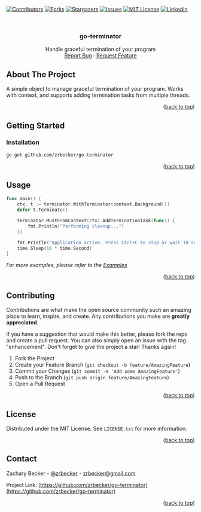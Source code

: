 <a name="readme-top"></a>

<!-- PROJECT SHIELDS -->
<!--
*** I'm using markdown "reference style" links for readability.
*** Reference links are enclosed in brackets [ ] instead of parentheses ( ).
*** See the bottom of this document for the declaration of the reference variables
*** for contributors-url, forks-url, etc. This is an optional, concise syntax you may use.
*** https://www.markdownguide.org/basic-syntax/#reference-style-links
-->
[![Contributors][contributors-shield]][contributors-url]
[![Forks][forks-shield]][forks-url]
[![Stargazers][stars-shield]][stars-url]
[![Issues][issues-shield]][issues-url]
[![MIT License][license-shield]][license-url]
[![LinkedIn][linkedin-shield]][linkedin-url]

<!-- PROJECT LOGO -->
<br />
<div align="center">
<h3 align="center">go-terminator</h3>
  <p align="center">
    Handle graceful termination of your program
    <br />
    <a href="https://github.com/github_username/repo_name/issues">Report Bug</a>
    ·
    <a href="https://github.com/github_username/repo_name/issues">Request Feature</a>
  </p>
</div>

<!-- ABOUT THE PROJECT -->
## About The Project

A simple object to manage graceful termination of your program. Works with context, and supports adding
termination tasks from multiple threads.

<p align="right">(<a href="#readme-top">back to top</a>)</p>

<!-- GETTING STARTED -->
## Getting Started

### Installation

```bash
go get github.com/zrbecker/go-terminator
```

<p align="right">(<a href="#readme-top">back to top</a>)</p>

<!-- USAGE EXAMPLES -->
## Usage

```go
func main() {
	ctx, t := terminator.WithTerminator(context.Background())
	defer t.Terminate()

	terminator.MustFromContext(ctx).AddTerminationTask(func() {
		fmt.Println("Performing cleanup...")
	})

	fmt.Println("Application active. Press Ctrl+C to stop or wait 10 seconds for automatic shutdown.")
	time.Sleep(10 * time.Second)
}
```

_For more examples, please refer to the [Examples](https://github.com/zrbecker/go-terminator/tree/main/examples)_

<p align="right">(<a href="#readme-top">back to top</a>)</p>

<!-- CONTRIBUTING -->
## Contributing

Contributions are what make the open source community such an amazing place to learn, inspire, and create. Any contributions you make are **greatly appreciated**.

If you have a suggestion that would make this better, please fork the repo and create a pull request. You can also simply open an issue with the tag "enhancement".
Don't forget to give the project a star! Thanks again!

1. Fork the Project
2. Create your Feature Branch (`git checkout -b feature/AmazingFeature`)
3. Commit your Changes (`git commit -m 'Add some AmazingFeature'`)
4. Push to the Branch (`git push origin feature/AmazingFeature`)
5. Open a Pull Request

<p align="right">(<a href="#readme-top">back to top</a>)</p>

<!-- LICENSE -->
## License

Distributed under the MIT License. See `LICENSE.txt` for more information.

<p align="right">(<a href="#readme-top">back to top</a>)</p>

<!-- CONTACT -->
## Contact

Zachary Becker - [@zrbecker](https://twitter.com/zrbecker) - zrbecker@gmail.com

Project Link: [https://github.com/zrbecker/go-terminator](https://github.com/zrbecker/go-terminator)

<p align="right">(<a href="#readme-top">back to top</a>)</p>

<!-- MARKDOWN LINKS & IMAGES -->
<!-- https://www.markdownguide.org/basic-syntax/#reference-style-links -->
[contributors-shield]: https://img.shields.io/github/contributors/zrbecker/go-terminator.svg?style=for-the-badge
[contributors-url]: https://github.com/zrbecker/go-terminator/graphs/contributors
[forks-shield]: https://img.shields.io/github/forks/zrbecker/go-terminator.svg?style=for-the-badge
[forks-url]: https://github.com/zrbecker/go-terminator/network/members
[stars-shield]: https://img.shields.io/github/stars/zrbecker/go-terminator.svg?style=for-the-badge
[stars-url]: https://github.com/zrbecker/go-terminator/stargazers
[issues-shield]: https://img.shields.io/github/issues/zrbecker/go-terminator.svg?style=for-the-badge
[issues-url]: https://github.com/zrbecker/go-terminator/issues
[license-shield]: https://img.shields.io/github/license/zrbecker/go-terminator.svg?style=for-the-badge
[license-url]: https://github.com/zrbecker/go-terminator/blob/master/LICENSE.txt
[linkedin-shield]: https://img.shields.io/badge/-LinkedIn-black.svg?style=for-the-badge&logo=linkedin&colorB=555
[linkedin-url]: https://linkedin.com/in/zrbecker
